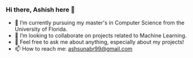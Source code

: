 ### Hi there, Ashish here 👋
- 🌱 I’m currently pursuing my master's in Computer Science from the University of Florida.
- 👯 I’m looking to collaborate on projects related to Machine Learning.
- 💬 Feel free to ask me about anything, especially about my projects!
- 📫 How to reach me: ashsunabr99@gmail.com
<!--
**ashsunabr99/ashsunabr99** is a ✨ _special_ ✨ repository because its `README.md` (this file) appears on your GitHub profile.

Here are some ideas to get you started:

- 🔭 I’m currently working on ...
- 🌱 I’m currently learning ...
- 👯 I’m looking to collaborate on ...
- 🤔 I’m looking for help with ...
- 💬 Ask me about ...
- 📫 How to reach me: ...
- 😄 Pronouns: ...
- ⚡ Fun fact: ...
-->
